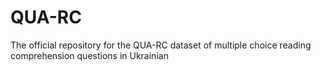 # QUA-RC
The official repository for the QUA-RC dataset of multiple choice reading comprehension questions in Ukrainian
